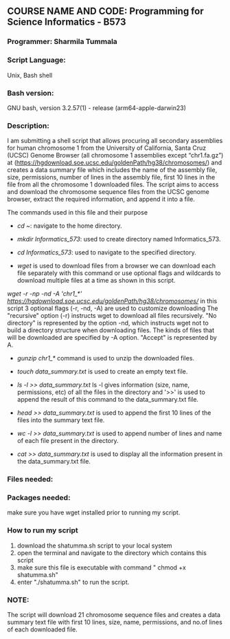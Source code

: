 ## **COURSE NAME AND CODE:** Programming for Science Informatics - B573

### **Programmer:** Sharmila Tummala

### **Script Language:** 
Unix, Bash shell

### **Bash version:** 
GNU bash, version 3.2.57(1) - release \(arm64-apple-darwin23\)

### **Description:** 
I am submitting a shell script that allows procuring all secondary assemblies for human chromosome 1 from the University of California, Santa Cruz \(UCSC\) Genome Browser \(all chromosome 1 assemblies except “chr1.fa.gz”) at (https://hgdownload.soe.ucsc.edu/goldenPath/hg38/chromosomes/) and creates a data summary file which includes the name of the assembly file, size, permissions, number of lines in the assembly file, first 10 lines in the file from all the chromosome 1 downloaded files. The script aims to access and download the chromosome sequence files from the UCSC genome browser, extract the required information, and append it into a file.

The commands used in this file and their purpose

* *cd \~*: navigate to the home directory.

* *mkdir Informatics_573*:  used to create directory named Informatics_573.

* *cd Informatics_573*: used to navigate to the specified directory.
  
* *wget* is used to download files from a browser
we can download each file separately with this command or use optional flags and wildcards to download multiple files at a time as shown in this script.
  
*wget -r -np -nd -A 'chr1_\*' https://hgdownload.soe.ucsc.edu/goldenPath/hg38/chromosomes/*
  in this script 3 optional flags \(-r, -nd, -A\) are used to customize downloading 
  The "recursive" option (-r) instructs wget to download all files recursively. 
  "No directory" is represented by the option -nd, which instructs wget not to build a directory structure when downloading files. 
  The kinds of files that will be downloaded are specified by -A option. "Accept" is represented by A.

* *gunzip chr1_\** command is used to unzip the downloaded files.
  
* *touch data_summary.txt* is used to create an empty text file.
  
* *ls -l >> data_summary.txt* ls -l gives information \(size, name, permissions, etc\) of all the files in the directory and  \'>>' is used to append the result of this command to the data_summary.txt file.
  
*  *head >> data_summary.txt* is used to append the first 10 lines of the files into the summary text file.
  
*  *wc -l >> data_summary.txt* is used to append number of lines and name of each file present in the directory.
  
*  *cat >> data_summary.txt* is used to display all the information present in the data_summary.txt file.

### Files needed:


### Packages needed: 
make sure you have wget installed prior to running my script.

### How to run my script
1. download the shatumma.sh script to your local system
2. open the terminal and navigate to the directory which contains this script
3. make sure this file is executable with command \" chmod +x shatumma.sh\"
4. enter \"./shatumma.sh\" to run the script.

### NOTE:
The script will download 21 chromosome sequence files and creates a data summary text file with first 10 lines, size, name, permissions, and no.of lines of each downloaded file. 



